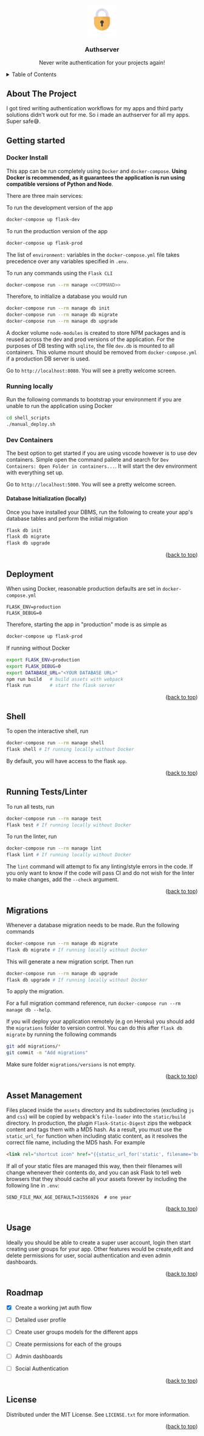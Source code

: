 <a name="readme-top"></a>

<br />
<div align="center">
  <a">
    <img src="assets/img/padlock.png" alt="Logo" width="80" height="80">
  </a>

  <h3 align="center">Authserver</h3>

  <p align="center">
    Never write authentication for your projects again!
  </p>
</div>

<details>
  <summary>Table of Contents</summary>
  <ol>
    <li>
      <a href="#about-the-project">About The Project</a>
    </li>
    <li>
      <a href="#getting-started">Getting Started</a>
      <ul>
        <li><a href="#docker-install">Docker Install</a></li>
        <li><a href="#running-locally">Running Locally</a></li>
        <li><a href="#dev-containers">Dev Containers</a></li>
      </ul>
    </li>
    <li><a href="#deployment">Deployment</a></li>
    <li><a href="#shell">Shell</a></li>
    <li><a href="#running-tests/linter">Running Tests/linter</a></li>
    <li><a href="#migrations">Migrations</a></li>
    <li><a href="#asset-management">Asset Management</a></li>
    <li><a href="#usage">Usage</a></li>
    <li><a href="#roadmap">Roadmap</a></li>
    <li><a href="#license">License</a></li>
  </ol>
</details>

## About The Project

I got tired writing authentication workflows for my apps and third party solutions didn't work out for me. So i made an authserver for all my apps. Super safe😅.

## Getting started

### Docker Install

This app can be run completely using `Docker` and `docker-compose`. **Using Docker is recommended, as it guarantees the application is run using compatible versions of Python and Node**.

There are three main services:

To run the development version of the app

```bash
docker-compose up flask-dev
```

To run the production version of the app

```bash
docker-compose up flask-prod
```

The list of `environment:` variables in the `docker-compose.yml` file takes precedence over any variables specified in `.env`.

To run any commands using the `Flask CLI`

```bash
docker-compose run --rm manage <<COMMAND>>
```

Therefore, to initialize a database you would run

```bash
docker-compose run --rm manage db init
docker-compose run --rm manage db migrate
docker-compose run --rm manage db upgrade
```

A docker volume `node-modules` is created to store NPM packages and is reused across the dev and prod versions of the application. For the purposes of DB testing with `sqlite`, the file `dev.db` is mounted to all containers. This volume mount should be removed from `docker-compose.yml` if a production DB server is used.

Go to `http://localhost:8080`. You will see a pretty welcome screen.

### Running locally

Run the following commands to bootstrap your environment if you are unable to run the application using Docker

```bash
cd shell_scripts
./manual_deploy.sh
```

### Dev Containers

The best option to get started if you are using vscode however is to use dev containers. Simple open the command pallete and search for `Dev Containers: Open Folder in containers...`. It will start the dev environment with everything set up.

Go to `http://localhost:5000`. You will see a pretty welcome screen.

#### Database Initialization (locally)

Once you have installed your DBMS, run the following to create your app's
database tables and perform the initial migration

```bash
flask db init
flask db migrate
flask db upgrade
```

<p align="right">(<a href="#readme-top">back to top</a>)</p>

## Deployment

When using Docker, reasonable production defaults are set in `docker-compose.yml`

```text
FLASK_ENV=production
FLASK_DEBUG=0
```

Therefore, starting the app in "production" mode is as simple as

```bash
docker-compose up flask-prod
```

If running without Docker

```bash
export FLASK_ENV=production
export FLASK_DEBUG=0
export DATABASE_URL="<YOUR DATABASE URL>"
npm run build   # build assets with webpack
flask run       # start the flask server
```

<p align="right">(<a href="#readme-top">back to top</a>)</p>

## Shell

To open the interactive shell, run

```bash
docker-compose run --rm manage shell
flask shell # If running locally without Docker
```

By default, you will have access to the flask `app`.

<p align="right">(<a href="#readme-top">back to top</a>)</p>

## Running Tests/Linter

To run all tests, run

```bash
docker-compose run --rm manage test
flask test # If running locally without Docker
```

To run the linter, run

```bash
docker-compose run --rm manage lint
flask lint # If running locally without Docker
```

The `lint` command will attempt to fix any linting/style errors in the code. If you only want to know if the code will pass CI and do not wish for the linter to make changes, add the `--check` argument.

<p align="right">(<a href="#readme-top">back to top</a>)</p>

## Migrations

Whenever a database migration needs to be made. Run the following commands

```bash
docker-compose run --rm manage db migrate
flask db migrate # If running locally without Docker
```

This will generate a new migration script. Then run

```bash
docker-compose run --rm manage db upgrade
flask db upgrade # If running locally without Docker
```

To apply the migration.

For a full migration command reference, run `docker-compose run --rm manage db --help`.

If you will deploy your application remotely (e.g on Heroku) you should add the `migrations` folder to version control.
You can do this after `flask db migrate` by running the following commands

```bash
git add migrations/*
git commit -m "Add migrations"
```

Make sure folder `migrations/versions` is not empty.

<p align="right">(<a href="#readme-top">back to top</a>)</p>

## Asset Management

Files placed inside the `assets` directory and its subdirectories
(excluding `js` and `css`) will be copied by webpack's
`file-loader` into the `static/build` directory. In production, the plugin
`Flask-Static-Digest` zips the webpack content and tags them with a MD5 hash.
As a result, you must use the `static_url_for` function when including static content,
as it resolves the correct file name, including the MD5 hash.
For example

```html
<link rel="shortcut icon" href="{{static_url_for('static', filename='build/favicon.ico') }}">
```

If all of your static files are managed this way, then their filenames will change whenever their
contents do, and you can ask Flask to tell web browsers that they
should cache all your assets forever by including the following line
in ``.env``:

```text
SEND_FILE_MAX_AGE_DEFAULT=31556926  # one year
```

<p align="right">(<a href="#readme-top">back to top</a>)</p>

## Usage
Ideally you should be able to create a super user account, login then start creating user groups for your app. Other
features would be create,edit and delete permissions for user, social authentication and even admin dashboards.

<p align="right">(<a href="#readme-top">back to top</a>)</p>


## Roadmap
- [x] Create a working jwt auth flow
- [ ] Detailed user profile
- [ ] Create user groups models for the different apps
- [ ] Create permissions for each of the groups
- [ ] Admin dashboards
- [ ] Social Authentication


<p align="right">(<a href="#readme-top">back to top</a>)</p>

## License

Distributed under the MIT License. See `LICENSE.txt` for more information.

<p align="right">(<a href="#readme-top">back to top</a>)</p>
